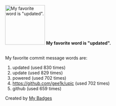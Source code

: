 <img src="https://my-badges.github.io/my-badges/favorite-word.png" alt="My favorite word is &quot;updated&quot;." title="My favorite word is &quot;updated&quot;." width="128">
<strong>My favorite word is &quot;updated&quot;.</strong>
<br><br>

My favorite commit message words are:

1. updated (used 830 times)
2. update (used 829 times)
3. powered (used 702 times)
4. https://github.com/gee1k/upic (used 702 times)
5. github (used 659 times)


Created by <a href="https://github.com/my-badges/my-badges">My Badges</a>